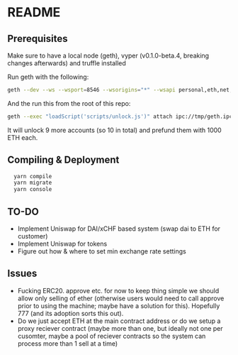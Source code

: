 README
======

Prerequisites
-------------
Make sure to have a local node (geth), vyper (v0.1.0-beta.4, breaking changes afterwards) and truffle installed

Run geth with the following:
```bash
geth --dev --ws --wsport=8546 --wsorigins="*" --wsapi personal,eth,net,rpc,shh,web3 --allow-insecure-unlock
```

And the run this from the root of this repo:
```bash
geth --exec "loadScript('scripts/unlock.js')" attach ipc://tmp/geth.ipc
```
It will unlock 9 more accounts (so 10 in total) and prefund them with 1000 ETH each.

Compiling & Deployment
----------------------
```sh
  yarn compile
  yarn migrate
  yarn console
```

TO-DO
-----
- Implement Uniswap for DAI/xCHF based system (swap dai to ETH for customer)
- Implement Uniswap for tokens
- Figure out how & where to set min exchange rate settings



Issues
------

- Fucking ERC20.  approve etc.  for now to keep thing simple we should
allow only selling of ether (otherwise users would need to call approve
prior to using the machine; maybe have a solution for this).   Hopefully 777 (and its adoption sorts
this out).
- Do we just accept ETH at the main contract address or do we setup a
proxy reciever contract (maybe more than one, but ideally not one per
cusomter, maybe a pool of reciever contracts so the system can process
more than 1 sell at a time)
